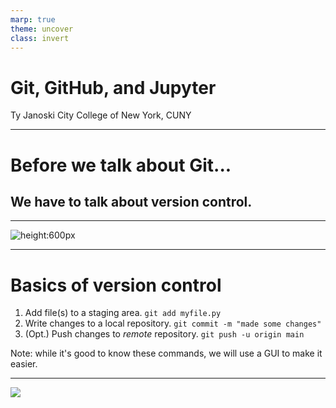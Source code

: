 ```yaml
---
marp: true
theme: uncover
class: invert
---
```


# Git, GitHub, and Jupyter

Ty Janoski
City College of New York, CUNY 

---

# Before we talk about Git...

## We have to talk about version control.

---

![height:600px](http://www.phdcomics.com/comics/archive/phd101212s.gif)

---

# Basics of version control

1) Add file(s) to a staging area.
`git add myfile.py`
2) Write changes to a local repository.
`git commit -m "made some changes"`
3) (Opt.) Push changes to *remote* repository.
`git push -u origin main`

Note: while it's good to know these commands, we will use a GUI to make it easier.

---

![](https://res.cloudinary.com/practicaldev/image/fetch/s--M_fHUEqA--/c_limit%2Cf_auto%2Cfl_progressive%2Cq_auto%2Cw_880/https://thepracticaldev.s3.amazonaws.com/i/128hsgntnsu9bww0y8sz.png)
